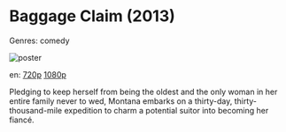 # Baggage Claim (2013)

Genres: comedy

![poster](http://image.tmdb.org/t/p/w500/1IYtZuuUXbCVR8uXDoKLAtPHlQU.jpg)

en:
  [720p](magnet:?xt=urn:btih:cfab036f9fd9f03d7a6a35c5e3118227e227d4cf&dn=Baggage+Claim+(2013)&tr=udp%3A%2F%2Ftracker.yify-torrents.com%2Fannounce&tr=udp%3A%2F%2Fopen.demonii.com%3A1337%2Fannounce&tr=udp%3A%2F%2Fexodus.desync.com%3A6969&tr=udp%3A%2F%2Ftracker.istole.it%3A80&tr=udp%3A%2F%2Ftracker.publicbt.com%3A80&tr=udp%3A%2F%2Ftracker.publichd.eu%3A80%2Fannounce&tr=udp%3A%2F%2Ftracker.openbittorrent.com%3A80%2Fannounce&tr=udp%3A%2F%2Fcoppersurfer.tk%3A6969%2Fannounce)
  [1080p](magnet:?xt=urn:btih:FB7BF8C0D9E8D44460A56A07F1B021B8B808D1D7&tr=udp://glotorrents.pw:6969/announce&tr=udp://tracker.opentrackr.org:1337/announce&tr=udp://torrent.gresille.org:80/announce&tr=udp://tracker.openbittorrent.com:80&tr=udp://tracker.coppersurfer.tk:6969&tr=udp://tracker.leechers-paradise.org:6969&tr=udp://p4p.arenabg.ch:1337&tr=udp://tracker.internetwarriors.net:1337)
  


Pledging to keep herself from being the oldest and the only woman in her entire family never to wed, Montana embarks on a thirty-day, thirty-thousand-mile expedition to charm a potential suitor into becoming her fiancé.